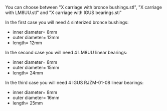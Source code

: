 You can choose between "X carriage with bronce bushings.stl", "X carriage with LM8UU.stl" and "X carriage with IGUS bearings.stl"

In the first case you will need 4 sinterized bronce bushings:
- inner diameter= 8mm
- outer diameter= 12mm
- length= 12mm

In the second case you will need 4 LM8UU linear bearings:
- inner diameter= 8mm
- outer diameter= 15mm
- length= 24mm

In the third case you will need 4 IGUS RJZM-01-08 linear bearings:
- inner diameter= 8mm
- outer diameter= 16mm
- length= 25mm
